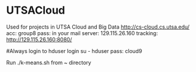 # UTSACloud
Used for projects in UTSA Cloud and Big Data
http://cs-cloud.cs.utsa.edu/
acc: group8
pass: in your mail
server: 129.115.26.160
tracking: http://129.115.26.160:8080/

#Always login to hduser
login 
su - hduser
pass: cloud9

Run ./k-means.sh from ~ directory
